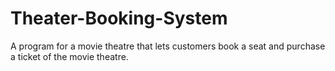 # Theater-Booking-System

A program for a movie theatre that lets customers book a seat and purchase a ticket of the movie theatre.
